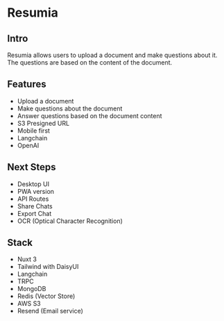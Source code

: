 # Resumia

## Intro

Resumia allows users to upload a document and make questions about it. The questions are based on the content of the document.

## Features

- Upload a document
- Make questions about the document
- Answer questions based on the document content
- S3 Presigned URL
- Mobile first
- Langchain
- OpenAI

## Next Steps

- Desktop UI
- PWA version
- API Routes
- Share Chats
- Export Chat
- OCR (Optical Character Recognition)

## Stack

- Nuxt 3
- Tailwind with DaisyUI
- Langchain
- TRPC
- MongoDB
- Redis (Vector Store)
- AWS S3
- Resend (Email service)

